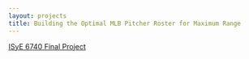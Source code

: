 ```yaml
---
layout: projects
title: Building the Optimal MLB Pitcher Roster for Maximum Range
---
```


[ISyE 6740 Final Project](https://williamscale.github.io/attachments/Team_55.pdf)